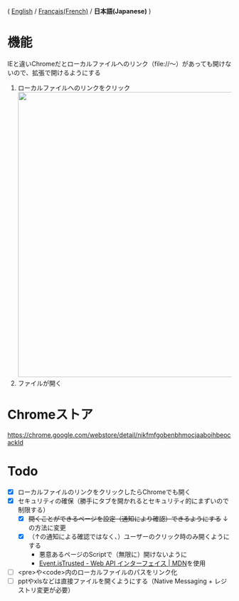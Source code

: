 ( [English](README.md) / [Français(French)](README-fr.md) / **日本語(Japanese)** )

# 機能
IEと違いChromeだとローカルファイルへのリンク（file://～）があっても開けないので、拡張で開けるようにする

1. ローカルファイルへのリンクをクリック<br>
    <img src="chrome-store/screenshot-01.png" width="640px;">
1. ファイルが開く

# Chromeストア
https://chrome.google.com/webstore/detail/nikfmfgobenbhmocjaaboihbeocackld

# Todo
- [x] ローカルファイルのリンクをクリックしたらChromeでも開く
- [x] セキュリティの確保（勝手にタブを開かれるとセキュリティ的にまずいので制限する）
    - [x] ~~開くことができるページを設定（通知により確認）できるようにする~~ ↓の方法に変更
    - [x] （↑の通知による確認ではなく、）ユーザーのクリック時のみ開くようにする
        - 悪意あるページのScriptで（無限に）開けないように
        - [Event.isTrusted - Web API インターフェイス | MDN](https://developer.mozilla.org/ja/docs/Web/API/Event/isTrusted "https://developer.mozilla.org/ja/docs/Web/API/Event/isTrusted")を使用
- [ ] \<pre>や\<code>内のローカルファイルのパスをリンク化
- [ ] pptやxlsなどは直接ファイルを開くようにする（Native Messaging + レジストリ変更が必要）
